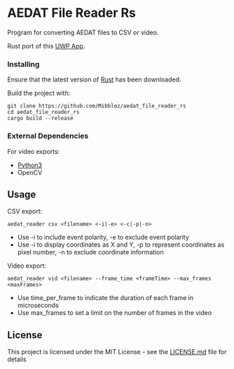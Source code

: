 # AEDAT File Reader Rs

Program for converting AEDAT files to CSV or video.

Rust port of this [UWP App](https://github.com/MartinNowak96/AEDAT-File-Reader).

### Installing

Ensure that the latest version of [Rust](https://www.rust-lang.org/tools/install) has been downloaded.

Build the project with:

```
git clone https://github.com/Mibblez/aedat_file_reader_rs
cd aedat_file_reader_rs
cargo build --release
```

### External Dependencies

For video exports:

* [Python3](https://www.python.org/downloads/)
* OpenCV


## Usage

CSV export:
```
aedat_reader csv <filename> <-i|-e> <-c|-p|-n>
```

* Use -i to include event polarity, -e to exclude event polarity
* Use -i to display coordinates as X and Y, -p to represent coordinates as pixel number, -n to exclude coordinate information


Video export:
```
aedat_reader vid <filename> --frame_time <frameTime> --max_frames <maxFrames>
```

* Use time_per_frame to indicate the duration of each frame in microseconds
* Use max_frames to set a limit on the number of frames in the video



## License

This project is licensed under the MIT License - see the [LICENSE.md](LICENSE.md) file for details
